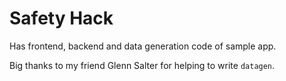 # Safety Hack

Has frontend, backend and data generation code of sample app.

Big thanks to my friend Glenn Salter for helping to write `datagen`.